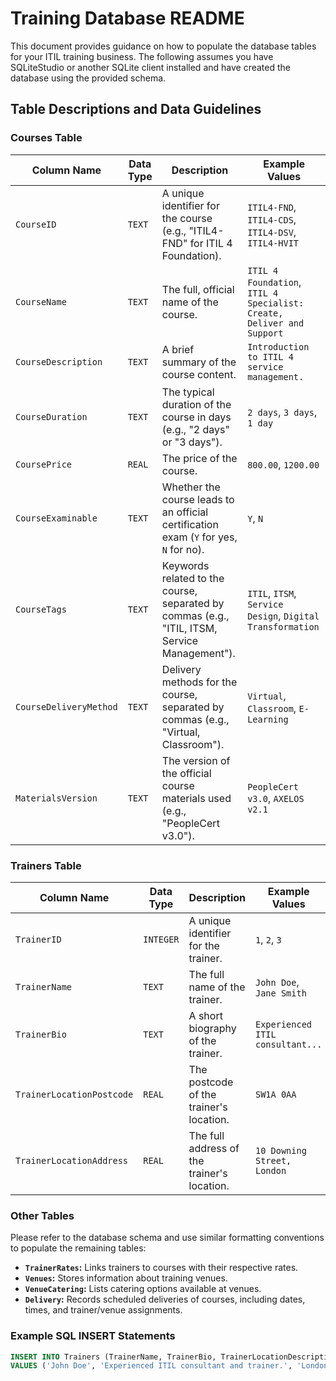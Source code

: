 # Training Database README

This document provides guidance on how to populate the database tables for your ITIL training business.  The following assumes you have SQLiteStudio or another SQLite client installed and have created the database using the provided schema.

## Table Descriptions and Data Guidelines

### **Courses Table**

| Column Name          | Data Type | Description                                                                                                                                                                                    | Example Values                                                                                                  |
| -------------------- | --------- | ---------------------------------------------------------------------------------------------------------------------------------------------------------------------------------------------- | ------------------------------------------------------------------------------------------------------------- |
| `CourseID`             | `TEXT`      | A unique identifier for the course (e.g., "ITIL4-FND" for ITIL 4 Foundation).                                                                                                                   | `ITIL4-FND`, `ITIL4-CDS`, `ITIL4-DSV`, `ITIL4-HVIT`                                                                      |
| `CourseName`           | `TEXT`      | The full, official name of the course.                                                                                                                                                        | `ITIL 4 Foundation`, `ITIL 4 Specialist: Create, Deliver and Support`                                              |
| `CourseDescription`    | `TEXT`      | A brief summary of the course content.                                                                                                                                                        | `Introduction to ITIL 4 service management.`                                                                  |
| `CourseDuration`       | `TEXT`      | The typical duration of the course in days (e.g., "2 days" or "3 days").                                                                                                                      | `2 days`, `3 days`, `1 day`                                                                                        |
| `CoursePrice`          | `REAL`      | The price of the course.                                                                                                                                                                     | `800.00`, `1200.00`                                                                                              |
| `CourseExaminable`     | `TEXT`      | Whether the course leads to an official certification exam (`Y` for yes, `N` for no).                                                                                                        | `Y`, `N`                                                                                                        |
| `CourseTags`           | `TEXT`      | Keywords related to the course, separated by commas (e.g., "ITIL, ITSM, Service Management").                                                                                                | `ITIL`, `ITSM`, `Service Design`, `Digital Transformation`                                                            |
| `CourseDeliveryMethod` | `TEXT`      | Delivery methods for the course, separated by commas (e.g., "Virtual, Classroom").                                                                                                            | `Virtual`, `Classroom`, `E-Learning`                                                                                |
| `MaterialsVersion`     | `TEXT`      | The version of the official course materials used (e.g., "PeopleCert v3.0").                                                                                                                 | `PeopleCert v3.0`, `AXELOS v2.1`                                                                                  |

### **Trainers Table**

| Column Name               | Data Type | Description                                                                      | Example Values                    |
| ------------------------- | --------- | -------------------------------------------------------------------------------- | --------------------------------- |
| `TrainerID`                 | `INTEGER`   | A unique identifier for the trainer.                                               | `1`, `2`, `3`                          |
| `TrainerName`               | `TEXT`      | The full name of the trainer.                                                     | `John Doe`, `Jane Smith`               |
| `TrainerBio`                | `TEXT`      | A short biography of the trainer.                                                  | `Experienced ITIL consultant...` |
| `TrainerLocationPostcode`    | `REAL`      | The postcode of the trainer's location.                                | `SW1A 0AA`                            |
| `TrainerLocationAddress`   | `REAL`      | The full address of the trainer's location.                             | `10 Downing Street, London`                            |

### Other Tables

Please refer to the database schema and use similar formatting conventions to populate the remaining tables:

*   **`TrainerRates`:** Links trainers to courses with their respective rates.
*   **`Venues`:** Stores information about training venues.
*   **`VenueCatering`:**  Lists catering options available at venues.
*   **`Delivery`:**  Records scheduled deliveries of courses, including dates, times, and trainer/venue assignments. 

### Example SQL INSERT Statements

```sql
INSERT INTO Trainers (TrainerName, TrainerBio, TrainerLocationDescriptive, TrainerLocationLatitude, TrainerLocationLongitude)
VALUES ('John Doe', 'Experienced ITIL consultant and trainer.', 'London, UK', 51.5074, -0.1278);
```
